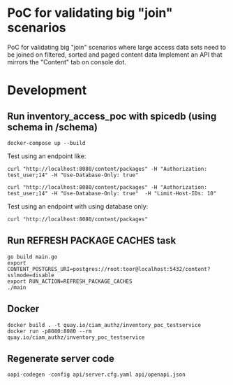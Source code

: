 # PoC for validating big "join" scenarios
PoC for validating big "join" scenarios where large access data sets need to be joined on filtered, sorted and paged content data
Implement an API that mirrors the "Content" tab on console dot.

# Development
## Run inventory_access_poc with spicedb (using schema in /schema)
```
docker-compose up --build
```
Test using an endpoint like:
```
curl "http://localhost:8080/content/packages" -H "Authorization: test_user;14" -H "Use-Database-Only: true"
```

```
curl "http://localhost:8080/content/packages" -H "Authorization: test_user;14" -H "Use-Database-Only: true"  -H "Limit-Host-IDs: 10"
```

Test using an endpoint with using database only:
```
curl "http://localhost:8080/content/packages"
```
## Run REFRESH PACKAGE CACHES task
```
go build main.go
export CONTENT_POSTGRES_URI=postgres://root:toor@localhost:5432/content?sslmode=disable
export RUN_ACTION=REFRESH_PACKAGE_CACHES 
./main
```

## Docker
```
docker build . -t quay.io/ciam_authz/inventory_poc_testservice
docker run -p8080:8080 --rm quay.io/ciam_authz/inventory_poc_testservice
```
## Regenerate server code
`oapi-codegen -config api/server.cfg.yaml api/openapi.json`
